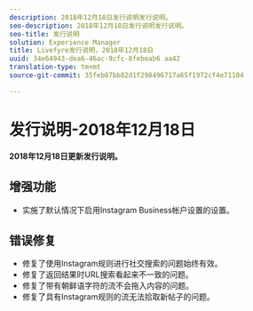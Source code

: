 ```yaml
---
description: 2018年12月18日发行说明发行说明。
seo-description: 2018年12月18日发行说明发行说明。
seo-title: 发行说明
solution: Experience Manager
title: Livefyre发行说明，2018年12月18日
uuid: 34e64943-dea6-46ac-9cfc-8febeab6 aa42
translation-type: tm+mt
source-git-commit: 35feb87bb82d1f298496717a65f1972cf4e71104

---
```



# 发行说明-2018年12月18日

**2018年12月18日更新发行说明。**

## 增强功能

* 实施了默认情况下启用Instagram Business帐户设置的设置。

## 错误修复

* 修复了使用Instagram规则进行社交搜索的问题始终有效。
* 修复了返回结果时URL搜索看起来不一致的问题。
* 修复了带有朝鲜语字符的流不会拖入内容的问题。
* 修复了具有Instagram规则的流无法拾取新帖子的问题。
